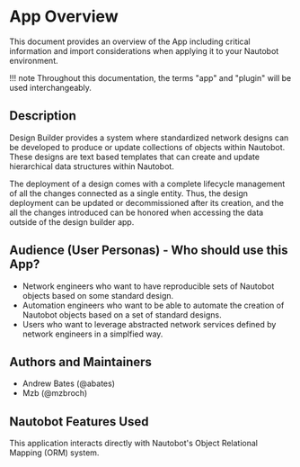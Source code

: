 # App Overview

This document provides an overview of the App including critical information and import considerations when applying it to your Nautobot environment.

!!! note
    Throughout this documentation, the terms "app" and "plugin" will be used interchangeably.

## Description

Design Builder provides a system where standardized network designs can be developed to produce or update collections of objects within Nautobot. These designs are text based templates that can create and update hierarchical data structures within Nautobot.

The deployment of a design comes with a complete lifecycle management of all the changes connected as a single entity. Thus, the design deployment can be updated or decommissioned after its creation, and the all the changes introduced can be honored when accessing the data outside of the design builder app.

## Audience (User Personas) - Who should use this App?

- Network engineers who want to have reproducible sets of Nautobot objects based on some standard design.
- Automation engineers who want to be able to automate the creation of Nautobot objects based on a set of standard designs.
- Users who want to leverage abstracted network services defined by network engineers in a simplfied way.

## Authors and Maintainers

- Andrew Bates (@abates)
- Mzb (@mzbroch)

## Nautobot Features Used

This application interacts directly with Nautobot's Object Relational Mapping (ORM) system.
